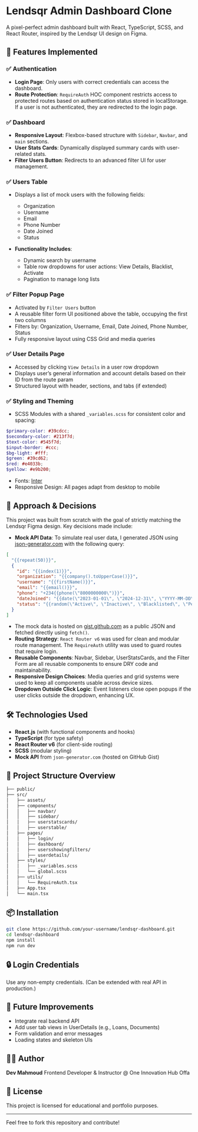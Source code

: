 # Lendsqr Admin Dashboard Clone

A pixel-perfect admin dashboard built with React, TypeScript, SCSS, and React Router, inspired by the Lendsqr UI design on Figma.

## 🚀 Features Implemented

### ✅ Authentication

- **Login Page**: Only users with correct credentials can access the dashboard.
- **Route Protection**: `RequireAuth` HOC component restricts access to protected routes based on authentication status stored in localStorage. If a user is not authenticated, they are redirected to the login page.

### ✅ Dashboard

- **Responsive Layout**: Flexbox-based structure with `Sidebar`, `Navbar`, and `main` sections.
- **User Stats Cards**: Dynamically displayed summary cards with user-related stats.
- **Filter Users Button**: Redirects to an advanced filter UI for user management.

### ✅ Users Table

- Displays a list of mock users with the following fields:

  - Organization
  - Username
  - Email
  - Phone Number
  - Date Joined
  - Status

- **Functionality Includes**:

  - Dynamic search by username
  - Table row dropdowns for user actions: View Details, Blacklist, Activate
  - Pagination to manage long lists

### ✅ Filter Popup Page

- Activated by `Filter Users` button
- A reusable filter form UI positioned above the table, occupying the first two columns
- Filters by: Organization, Username, Email, Date Joined, Phone Number, Status
- Fully responsive layout using CSS Grid and media queries

### ✅ User Details Page

- Accessed by clicking `View Details` in a user row dropdown
- Displays user’s general information and account details based on their ID from the route param
- Structured layout with header, sections, and tabs (if extended)

### ✅ Styling and Theming

- SCSS Modules with a shared `_variables.scss` for consistent color and spacing:

```scss
$primary-color: #39cdcc;
$secondary-color: #213f7d;
$text-color: #545f7d;
$input-border: #ccc;
$bg-light: #fff;
$green: #39cd62;
$red: #e4033b;
$yellow: #e9b200;
```

- Fonts: [Inter](https://fonts.google.com/specimen/Inter)
- Responsive Design: All pages adapt from desktop to mobile

## 🧠 Approach & Decisions

This project was built from scratch with the goal of strictly matching the Lendsqr Figma design. Key decisions made include:

- **Mock API Data**: To simulate real user data, I generated JSON using [json-generator.com](https://json-generator.com/) with the following query:

```json
[
  "{{repeat(50)}}",
  {
    "id": "{{index(1)}}",
    "organization": "{{company().toUpperCase()}}",
    "username": "{{firstName()}}",
    "email": "{{email()}}",
    "phone": "+234{{phone(\"8000000000\")}}",
    "dateJoined": "{{date(\"2023-01-01\", \"2024-12-31\", \"YYYY-MM-DD\")}}",
    "status": "{{random(\"Active\", \"Inactive\", \"Blacklisted\", \"Pending\")}}"
  }
]
```

- The mock data is hosted on [gist.github.com](https://gist.github.com) as a public JSON and fetched directly using `fetch()`.
- **Routing Strategy**: `React Router v6` was used for clean and modular route management. The `RequireAuth` utility was used to guard routes that require login.
- **Reusable Components**: Navbar, Sidebar, UserStatsCards, and the Filter Form are all reusable components to ensure DRY code and maintainability.
- **Responsive Design Choices**: Media queries and grid systems were used to keep all components usable across device sizes.
- **Dropdown Outside Click Logic**: Event listeners close open popups if the user clicks outside the dropdown, enhancing UX.

## 🛠️ Technologies Used

- **React.js** (with functional components and hooks)
- **TypeScript** (for type safety)
- **React Router v6** (for client-side routing)
- **SCSS** (modular styling)
- **Mock API** from `json-generator.com` (hosted on GitHub Gist)

## 📁 Project Structure Overview

```bash
├── public/
├── src/
│   ├── assets/
│   ├── components/
│   │   ├── navbar/
│   │   ├── sidebar/
│   │   ├── userstatscards/
│   │   ├── userstable/
│   ├── pages/
│   │   ├── login/
│   │   ├── dashboard/
│   │   ├── usersshowingfilters/
│   │   ├── userdetails/
│   ├── styles/
│   │   ├── _variables.scss
│   │   └── global.scss
│   ├── utils/
│   │   └── RequireAuth.tsx
│   ├── App.tsx
│   └── main.tsx
```

## 📦 Installation

```bash
git clone https://github.com/your-username/lendsqr-dashboard.git
cd lendsqr-dashboard
npm install
npm run dev
```

## 🔒 Login Credentials

Use any non-empty credentials. (Can be extended with real API in production.)

## 📘 Future Improvements

- Integrate real backend API
- Add user tab views in UserDetails (e.g., Loans, Documents)
- Form validation and error messages
- Loading states and skeleton UIs

## 👨‍💻 Author

**Dev Mahmoud**
Frontend Developer & Instructor @ One Innovation Hub Offa

## 🧾 License

This project is licensed for educational and portfolio purposes.

---

Feel free to fork this repository and contribute!
